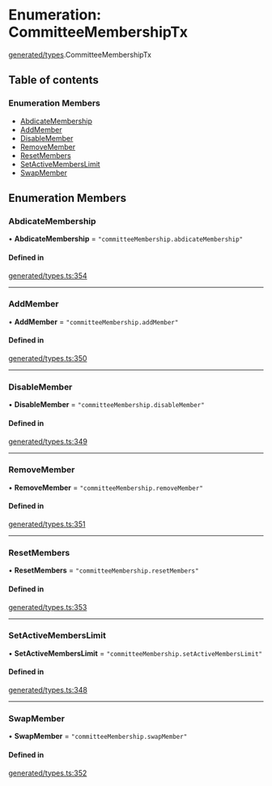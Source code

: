 # Enumeration: CommitteeMembershipTx

[generated/types](../wiki/generated.types).CommitteeMembershipTx

## Table of contents

### Enumeration Members

- [AbdicateMembership](../wiki/generated.types.CommitteeMembershipTx#abdicatemembership)
- [AddMember](../wiki/generated.types.CommitteeMembershipTx#addmember)
- [DisableMember](../wiki/generated.types.CommitteeMembershipTx#disablemember)
- [RemoveMember](../wiki/generated.types.CommitteeMembershipTx#removemember)
- [ResetMembers](../wiki/generated.types.CommitteeMembershipTx#resetmembers)
- [SetActiveMembersLimit](../wiki/generated.types.CommitteeMembershipTx#setactivememberslimit)
- [SwapMember](../wiki/generated.types.CommitteeMembershipTx#swapmember)

## Enumeration Members

### AbdicateMembership

• **AbdicateMembership** = ``"committeeMembership.abdicateMembership"``

#### Defined in

[generated/types.ts:354](https://github.com/PolymathNetwork/polymesh-sdk/blob/c37bc05d/src/generated/types.ts#L354)

___

### AddMember

• **AddMember** = ``"committeeMembership.addMember"``

#### Defined in

[generated/types.ts:350](https://github.com/PolymathNetwork/polymesh-sdk/blob/c37bc05d/src/generated/types.ts#L350)

___

### DisableMember

• **DisableMember** = ``"committeeMembership.disableMember"``

#### Defined in

[generated/types.ts:349](https://github.com/PolymathNetwork/polymesh-sdk/blob/c37bc05d/src/generated/types.ts#L349)

___

### RemoveMember

• **RemoveMember** = ``"committeeMembership.removeMember"``

#### Defined in

[generated/types.ts:351](https://github.com/PolymathNetwork/polymesh-sdk/blob/c37bc05d/src/generated/types.ts#L351)

___

### ResetMembers

• **ResetMembers** = ``"committeeMembership.resetMembers"``

#### Defined in

[generated/types.ts:353](https://github.com/PolymathNetwork/polymesh-sdk/blob/c37bc05d/src/generated/types.ts#L353)

___

### SetActiveMembersLimit

• **SetActiveMembersLimit** = ``"committeeMembership.setActiveMembersLimit"``

#### Defined in

[generated/types.ts:348](https://github.com/PolymathNetwork/polymesh-sdk/blob/c37bc05d/src/generated/types.ts#L348)

___

### SwapMember

• **SwapMember** = ``"committeeMembership.swapMember"``

#### Defined in

[generated/types.ts:352](https://github.com/PolymathNetwork/polymesh-sdk/blob/c37bc05d/src/generated/types.ts#L352)
